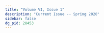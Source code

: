 ```yaml
---
title: "Volume VI, Issue 1"
description: "Current Issue -- Spring 2020"
sidebar: false
dg_pid: 28453
---
```

